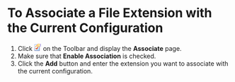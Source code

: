 # To Associate a File Extension with the Current Configuration

1. Click
![Properties for Current Configuration](../../images/properties.png)
on the Toolbar and display the **Associate** page.
2. Make sure that **Enable Association** is checked.
3. Click the **Add** button and enter the extension you want to
associate with the current configuration.
